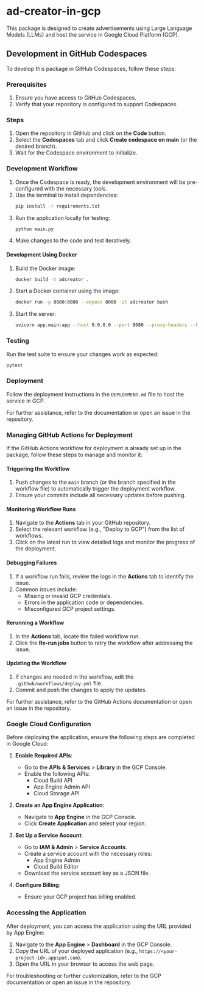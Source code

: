 # ad-creator-in-gcp

This package is designed to create advertisements using Large Language Models (LLMs) and host the service in Google Cloud Platform (GCP).

## Development in GitHub Codespaces

To develop this package in GitHub Codespaces, follow these steps:

### Prerequisites
1. Ensure you have access to GitHub Codespaces.
2. Verify that your repository is configured to support Codespaces.

### Steps
1. Open the repository in GitHub and click on the **Code** button.
2. Select the **Codespaces** tab and click **Create codespace on main** (or the desired branch).
3. Wait for the Codespace environment to initialize.

### Development Workflow
1. Once the Codespace is ready, the development environment will be pre-configured with the necessary tools.
2. Use the terminal to install dependencies:
    ```bash
    pip install -r requirements.txt
    ```
3. Run the application locally for testing:
    ```bash
    python main.py
    ```
4. Make changes to the code and test iteratively.

#### Development Using Docker
1. Build the Docker image:
    ```bash
    docker build -t adcreator .
    ```
2. Start a Docker container using the image:
    ```bash
    docker run -p 8080:8080 --expose 8080 -it adcreator bash
    ```
3. Start the server:
    ```bash
    uvicorn app.main:app --host 0.0.0.0 --port 8080 --proxy-headers --forwarded-allow-ips '*'
    ```

### Testing
Run the test suite to ensure your changes work as expected:
```bash
pytest
```

### Deployment
Follow the deployment instructions in the `DEPLOYMENT.md` file to host the service in GCP.

For further assistance, refer to the documentation or open an issue in the repository.
### Managing GitHub Actions for Deployment

If the GitHub Actions workflow for deployment is already set up in the package, follow these steps to manage and monitor it:

#### Triggering the Workflow
1. Push changes to the `main` branch (or the branch specified in the workflow file) to automatically trigger the deployment workflow.
2. Ensure your commits include all necessary updates before pushing.

#### Monitoring Workflow Runs
1. Navigate to the **Actions** tab in your GitHub repository.
2. Select the relevant workflow (e.g., "Deploy to GCP") from the list of workflows.
3. Click on the latest run to view detailed logs and monitor the progress of the deployment.

#### Debugging Failures
1. If a workflow run fails, review the logs in the **Actions** tab to identify the issue.
2. Common issues include:
    - Missing or invalid GCP credentials.
    - Errors in the application code or dependencies.
    - Misconfigured GCP project settings.

#### Rerunning a Workflow
1. In the **Actions** tab, locate the failed workflow run.
2. Click the **Re-run jobs** button to retry the workflow after addressing the issue.

#### Updating the Workflow
1. If changes are needed in the workflow, edit the `.github/workflows/deploy.yml` file.
2. Commit and push the changes to apply the updates.

For further assistance, refer to the GitHub Actions documentation or open an issue in the repository.

### Google Cloud Configuration

Before deploying the application, ensure the following steps are completed in Google Cloud:

1. **Enable Required APIs**:
   - Go to the **APIs & Services** > **Library** in the GCP Console.
   - Enable the following APIs:
     - Cloud Build API
     - App Engine Admin API
     - Cloud Storage API

2. **Create an App Engine Application**:
   - Navigate to **App Engine** in the GCP Console.
   - Click **Create Application** and select your region.

3. **Set Up a Service Account**:
   - Go to **IAM & Admin** > **Service Accounts**.
   - Create a service account with the necessary roles:
     - App Engine Admin
     - Cloud Build Editor
   - Download the service account key as a JSON file.

4. **Configure Billing**:
   - Ensure your GCP project has billing enabled.

### Accessing the Application

After deployment, you can access the application using the URL provided by App Engine:

1. Navigate to the **App Engine** > **Dashboard** in the GCP Console.
2. Copy the URL of your deployed application (e.g., `https://<your-project-id>.appspot.com`).
3. Open the URL in your browser to access the web page.

For troubleshooting or further customization, refer to the GCP documentation or open an issue in the repository.